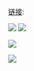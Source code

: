 [链接]():

<p><img src="https://github.com/taoste/Hello-World/blob/master/images/666/【发型师】也许这就是鬼斧神工吧.gif?raw=true"/>
<img src="https://github.com/taoste/Hello-World/blob/master/images/666/weixiaoshuo.png?raw=true"/></p>
<img src="https://github.com/taoste/Hello-World/blob/master/images/666/siben.jpg?raw=true"/></p>
<img src="https://github.com/taoste/Hello-World/blob/master/images/666/Desktop-Works.jpg?raw=true"/>	
